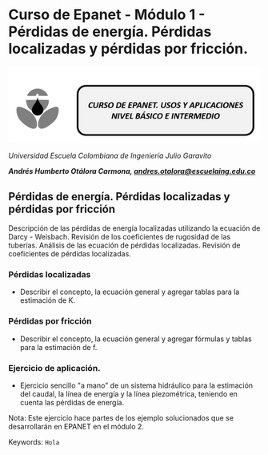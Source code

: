 # Curso de Epanet - Módulo 1 - Pérdidas de energía. Pérdidas localizadas y pérdidas por fricción. 
![Imagen 1](https://github.com/AndresOtalora92/CursoEpanetBasico-Intermedio/blob/b30a070763c8fdd0debdf2836196f1bbc795673b/.jpg/IconoEpanetV3.png)

*Universidad Escuela Colombiana de Ingeniería Julio Garavito*

***Andrés Humberto Otálora Carmona, andres.otalora@escuelaing.edu.co***

## **Pérdidas de energía. Pérdidas localizadas y pérdidas por fricción**
Descripción de las pérdidas de energía localizadas utilizando la ecuación de Darcy - Weisbach. Revisión de
los coeficientes de rugosidad de las tuberías. Análisis de las ecuación de pérdidas localizadas. Revisión
de coeficientes de pérdidas localizadas.

### Pérdidas localizadas

- Describir el concepto, la ecuación general y agregar tablas para la estimación de K.

### Pérdidas por fricción

- Describir el concepto, la ecuación general y agregar fórmulas y tablas para la estimación de f.


### Ejercicio de aplicación.

- Ejercicio sencillo "a mano" de un sistema hidráulico para la estimación del caudal, la línea de energía y la
  línea piezométrica, teniendo en cuenta las pérdidas de energía.

Nota: Este ejercicio hace partes de los ejemplo solucionados que se desarrollarán en EPANET en el módulo 2.

Keywords: `Hola`

